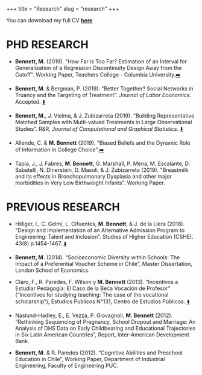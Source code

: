 +++
title = "Research"
slug = "research"
+++

You can download my full CV **[here](/files/CV_mbennett.pdf)**

# PHD RESEARCH 

* **Bennett, M.** (2019). "How Far is Too Far? Estimation of an Interval for Generalization of a Regression Discontinuity Design Away from the Cutoff". Working Paper, Teachers College - Columbia University.[:arrow_right:](http://www.magdalenabennett.com/abstracts#grd/)
    
* **Bennett, M**. & Bergman, P. (2019). “Better Together? Social Networks in Truancy and the Targeting of Treatment”. *Journal of Labor Economics*. Accepted. [:arrow_down:](/files/networks_paper.pdf)

* **Bennett, M.**, J. Vielma, & J. Zubizarreta (2019). “Building Representative Matched Samples with Multi-valued Treatments in Large Observational Studies”. R&R, *Journal of Computational and Graphical Statistics*. [:arrow_down:](https://arxiv.org/abs/1810.06707)

* Allende, C. & **M. Bennett** (2019). "Biased Beliefs and the Dynamic Role of Information in College Choice".[:arrow_right:](http://www.magdalenabennett.com/abstracts#chile-rct/)

* Tapia, J., J. Fabres, **M. Bennett**, G. Marshall, P. Mena, M. Escalante, D. Sabatelli, N. Dinerstein, D. Masoli, & J. Zubizarreta (2019). "Breastmilk and its effects in Bronchopulmonary Dysplasia and other major morbidities in Very Low Birthweight Infants". Working Paper.

# PREVIOUS RESEARCH

* Hilliger, I., C. Gelmi, L. Cifuentes, **M. Bennett**,  & J. de la Llera (2018). “Design and Implementation of an Alternative Admission Program to Engineering: Talent and Inclusion”. Studies of Higher Education (CSHE). 43(8) p.1454-1467. [:arrow_down:](https://www.tandfonline.com/doi/abs/10.1080/03075079.2016.1263291?journalCode=cshe20)

* **Bennett, M.** (2014). “Socioeconomic Diversity within Schools: The Impact of a Preferential Voucher Scheme in Chile”, Master Dissertation, London School of Economics.

* Claro, F., R. Paredes, F. Wilson y **M. Bennett** (2013). “Incentivos a Estudiar Pedagogía: El Caso de la Beca Vocación de Profesor” (“Incentives for studying teaching: The case of the vocational scholarship”), Estudios Publicos N°131, Centro de Estudios Públicos. [:arrow_down:](https://www.cepchile.cl/cep/site/artic/20160304/asocfile/20160304100405/rev131_FClaro-RParedes-MBennett-TWilson.pdf)

* Naslund-Hadley, E., E. Vezza, P. Giovagnoli, **M. Bennett** (2012). “Rethinking Sequencing of Pregnancy, School Dropout and Marriage: An Analysis of DHS Data on Early Childbearing and Educational Trajectories in Six Latin American Countries”, Report, Inter-American Development Bank.

* **Bennett, M.** & R. Paredes (2012). “Cognitive Abilities and Preschool Education in Chile”, Working Paper, Department of Industrial Engineering, Faculty of Engineering PUC.
